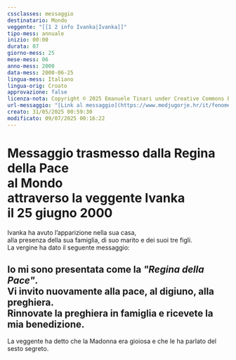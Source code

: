 ```yaml
---
cssclasses: messaggio
destinatario: Mondo
veggente: "[[1 2 info Ivanka|Ivanka]]"
tipo-mess: annuale
inizio: 00:00
durata: 07
giorno-mess: 25
mese-mess: 06
anno-mess: 2000
data-mess: 2000-06-25
lingua-mess: Italiano
lingua-orig: Croato
approvazione: false
licenza-nota: Copyright © 2025 Emanuele Tinari under Creative Commons BY-NC-SA 4.0 https://creativecommons.org/licenses/by-nc-sa/4.0/
url-messaggio: "[Link al messaggio](https://www.medjugorje.hr/it/fenomeno-di-medjugorje/apparizioni-annuali/)"
creato: 31/05/2025 00:59:30
modificato: 09/07/2025 00:16:22
---
```


# Messaggio trasmesso dalla Regina della Pace<br>al Mondo<br>attraverso la veggente Ivanka<br>il 25 giugno 2000

Ivanka ha avuto l’apparizione nella sua casa,<br>alla presenza della sua famiglia, di suo marito e dei suoi tre figli.<br>La vergine ha dato il seguente messaggio:
## Io mi sono presentata come la *"Regina della Pace"*.<br>Vi invito nuovamente alla pace, al digiuno, alla preghiera.<br>Rinnovate la preghiera in famiglia e ricevete la mia benedizione.

La veggente ha detto che la Madonna era gioiosa e che le ha parlato del sesto segreto.
